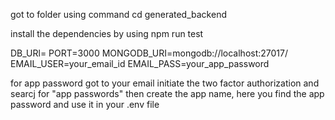 got to folder using command
cd generated_backend

install the dependencies by using 
npm run test


DB_URl=
PORT=3000
MONGODB_URI=mongodb://localhost:27017/
EMAIL_USER=your_email_id
EMAIL_PASS=your_app_password

for app password got to your email initiate the two factor authorization 
and searcj for "app passwords" then create the app name, here you find the app password and use it in your .env file
